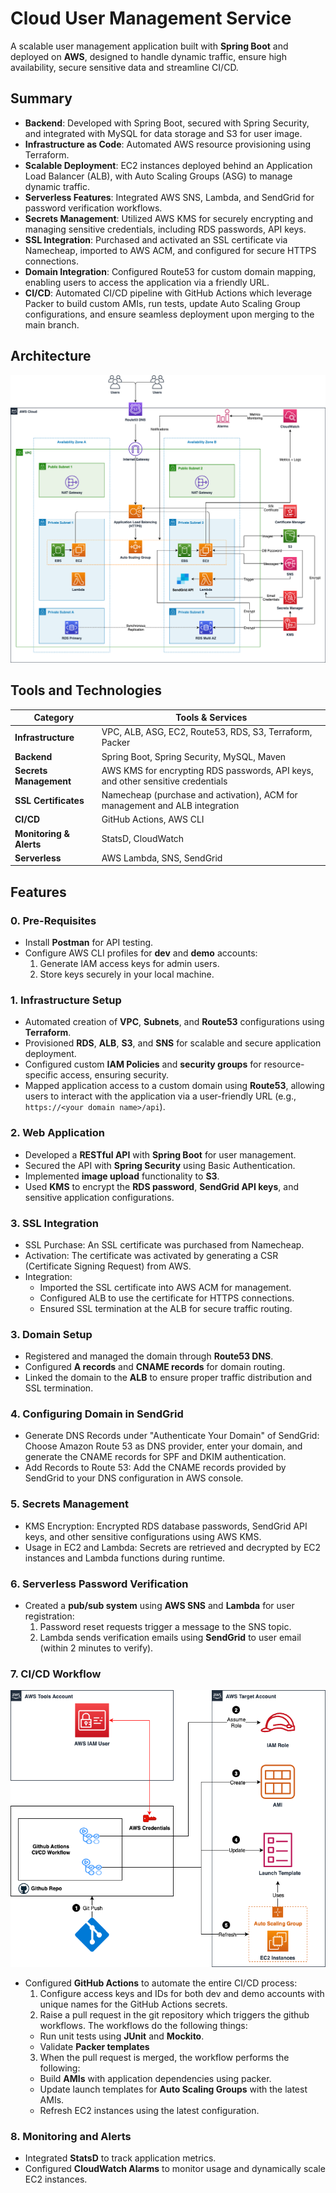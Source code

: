 
# Cloud User Management Service
A scalable user management application built with **Spring Boot** and deployed on **AWS**, designed to handle dynamic traffic, ensure high availability, secure sensitive data and streamline CI/CD.

## Summary
- **Backend**: Developed with Spring Boot, secured with Spring Security, and integrated with MySQL for data storage and S3 for user image.
- **Infrastructure as Code**: Automated AWS resource provisioning using Terraform.
- **Scalable Deployment**: EC2 instances deployed behind an Application Load Balancer (ALB), with Auto Scaling Groups (ASG) to manage dynamic traffic.
- **Serverless Features**: Integrated AWS SNS, Lambda, and SendGrid for password verification workflows.
- **Secrets Management**: Utilized AWS KMS for securely encrypting and managing sensitive credentials, including RDS passwords, API keys.
- **SSL Integration**: Purchased and activated an SSL certificate via Namecheap, imported to AWS ACM, and configured for secure HTTPS connections.
- **Domain Integration**: Configured Route53 for custom domain mapping, enabling users to access the application via a friendly URL.
- **CI/CD**: Automated CI/CD pipeline with GitHub Actions which leverage Packer to build custom AMIs, run tests, update Auto Scaling Group configurations, and ensure seamless deployment upon merging to the main branch.

## Architecture

![Architecture](./pictures/aws-infra-web.png)


## Tools and Technologies

| **Category**         | **Tools & Services**                          |
|-----------------------|-----------------------------------------------|
| **Infrastructure**    | VPC, ALB, ASG, EC2, Route53, RDS, S3, Terraform, Packer |
| **Backend**           | Spring Boot, Spring Security, MySQL, Maven              |
| **Secrets Management**           | AWS KMS for encrypting RDS passwords, API keys, and other sensitive credentials           |
| **SSL Certificates**           | Namecheap (purchase and activation), ACM for management and ALB integration             |
| **CI/CD**             | GitHub Actions, AWS CLI                      |
| **Monitoring & Alerts** | StatsD, CloudWatch                    |
| **Serverless**        | AWS Lambda, SNS, SendGrid                    |

## Features
### 0. Pre-Requisites
- Install **Postman** for API testing.
- Configure AWS CLI profiles for **dev** and **demo** accounts:
  1. Generate IAM access keys for admin users.
  2. Store keys securely in your local machine.

### 1. Infrastructure Setup
- Automated creation of **VPC**, **Subnets**, and **Route53** configurations using **Terraform**.
- Provisioned **RDS**, **ALB**, **S3**, and **SNS** for scalable and secure application deployment.
- Configured custom **IAM Policies** and **security groups** for resource-specific access, ensuring security.
- Mapped application access to a custom domain using **Route53**, allowing users to interact with the application via a user-friendly URL (e.g., `https://<your domain name>/api`).

### 2. Web Application
- Developed a **RESTful API** with **Spring Boot** for user management.
- Secured the API with **Spring Security** using Basic Authentication.
- Implemented **image upload** functionality to **S3**.
- Used **KMS** to encrypt the **RDS password**, **SendGrid API keys**, and sensitive application configurations.

### 3. SSL Integration
- SSL Purchase: An SSL certificate was purchased from Namecheap.
- Activation: The certificate was activated by generating a CSR (Certificate Signing Request) from AWS.
- Integration:
  - Imported the SSL certificate into AWS ACM for management.
  - Configured ALB to use the certificate for HTTPS connections.
  - Ensured SSL termination at the ALB for secure traffic routing.

### 3. Domain Setup
- Registered and managed the domain through **Route53 DNS**.
- Configured **A records** and **CNAME records** for domain routing.
- Linked the domain to the **ALB** to ensure proper traffic distribution and SSL termination.

### 4. Configuring Domain in SendGrid
- Generate DNS Records under "Authenticate Your Domain" of SendGrid: Choose Amazon Route 53 as DNS provider, enter your domain, and generate the CNAME records for SPF and DKIM authentication.
- Add Records to Route 53: Add the CNAME records provided by SendGrid to your DNS configuration in AWS console.
  
### 5. Secrets Management
- KMS Encryption:
Encrypted RDS database passwords, SendGrid API keys, and other sensitive configurations using AWS KMS.
- Usage in EC2 and Lambda:
Secrets are retrieved and decrypted by EC2 instances and Lambda functions during runtime.


### 6. Serverless Password Verification
- Created a **pub/sub system** using **AWS SNS** and **Lambda** for user registration:
  1. Password reset requests trigger a message to the SNS topic.
  2. Lambda sends verification emails using **SendGrid** to user email (within 2 minutes to verify).

### 7. CI/CD Workflow
![CI/CD Diagram](./pictures/aws-infra-ci_cd.png)
- Configured **GitHub Actions** to automate the entire CI/CD process:
  1. Configure access keys and IDs for both dev and demo accounts with unique names for the GitHub Actions secrets.
  2. Raise a pull request in the git repository which triggers the github workflows. The workflows do the following things:
    - Run unit tests using **JUnit** and **Mockito**.
    - Validate **Packer templates**
  3.  When the pull request is merged, the workflow performs the following:
    - Build **AMIs** with application dependencies using packer.
    - Update launch templates for **Auto Scaling Groups** with the latest AMIs.
    - Refresh EC2 instances using the latest configuration.

### 8. Monitoring and Alerts
- Integrated **StatsD** to track application metrics.
- Configured **CloudWatch Alarms** to monitor usage and dynamically scale EC2 instances.




